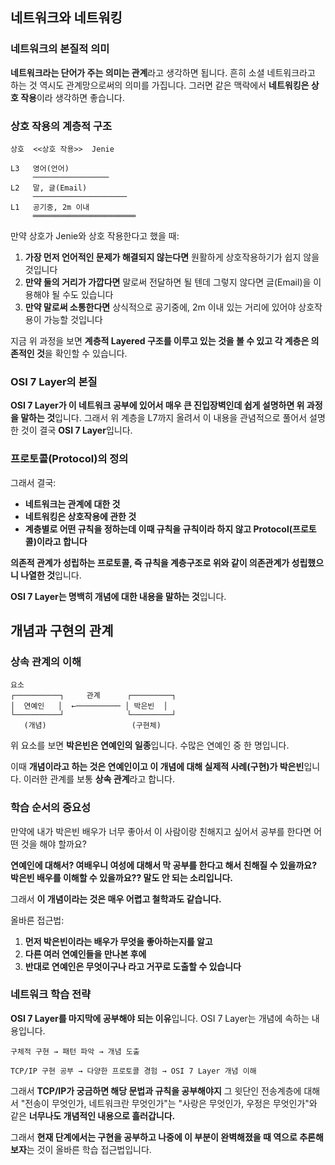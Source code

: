 ## 네트워크와 네트워킹

### 네트워크의 본질적 의미

**네트워크라는 단어가 주는 의미는 관계**라고 생각하면 됩니다. 흔히 소셜 네트워크라고 하는 것 역시도 관계망으로써의 의미를 가집니다. 그러면 같은 맥락에서 **네트워킹은 상호 작용**이라 생각하면 좋습니다.

### 상호 작용의 계층적 구조

```
상호  <<상호 작용>>  Jenie
     
L3   영어(언어)
     ─────────────────
L2   말, 글(Email)  
     ─────────────────────
L1   공기중, 2m 이내
     ═══════════════════════
```

만약 상호가 Jenie와 상호 작용한다고 했을 때:

1. **가장 먼저 언어적인 문제가 해결되지 않는다면** 원활하게 상호작용하기가 쉽지 않을 것입니다
2. **만약 둘의 거리가 가깝다면** 말로써 전달하면 될 텐데 그렇지 않다면 글(Email)을 이용해야 될 수도 있습니다
3. **만약 말로써 소통한다면** 상식적으로 공기중에, 2m 이내 있는 거리에 있어야 상호작용이 가능할 것입니다

지금 위 과정을 보면 **계층적 Layered 구조를 이루고 있는 것을 볼 수 있고 각 계층은 의존적인 것**을 확인할 수 있습니다.

### OSI 7 Layer의 본질

**OSI 7 Layer가 이 네트워크 공부에 있어서 매우 큰 진입장벽인데 쉽게 설명하면 위 과정을 말하는 것**입니다. 그래서 위 계층을 L7까지 올려서 이 내용을 관념적으로 풀어서 설명한 것이 결국 **OSI 7 Layer**입니다.

### 프로토콜(Protocol)의 정의

그래서 결국:

- **네트워크는 관계에 대한 것**
- **네트워킹은 상호작용에 관한 것**
- **계층별로 어떤 규칙을 정하는데 이때 규칙을 규칙이라 하지 않고 Protocol(프로토콜)이라고 합니다**

**의존적 관계가 성립하는 프로토콜, 즉 규칙을 계층구조로 위와 같이 의존관계가 성립했으니 나열한 것**입니다.

**OSI 7 Layer는 명백히 개념에 대한 내용을 말하는 것**입니다.

## 개념과 구현의 관계

### 상속 관계의 이해

```
요소
┌──────────┐     관계      ┌─────────┐   
│  연예인   │  ←────────── │ 박은빈  │
└──────────┘              └─────────┘
   (개념)                   (구현체)
```

위 요소를 보면 **박은빈은 연예인의 일종**입니다. 수많은 연예인 중 한 명입니다.

이때 **개념이라고 하는 것은 연예인이고 이 개념에 대해 실제적 사례(구현)가 박은빈**입니다. 이러한 관계를 보통 **상속 관계**라고 합니다.

### 학습 순서의 중요성

만약에 내가 박은빈 배우가 너무 좋아서 이 사람이랑 친해지고 싶어서 공부를 한다면 어떤 것을 해야 할까요?

**연예인에 대해서? 여배우니 여성에 대해서 막 공부를 한다고 해서 친해질 수 있을까요? 박은빈 배우를 이해할 수 있을까요?? 말도 안 되는 소리입니다.**

그래서 **이 개념이라는 것은 매우 어렵고 철학과도 같습니다.**

올바른 접근법:

1. **먼저 박은빈이라는 배우가 무엇을 좋아하는지를 알고**
2. **다른 여러 연예인들을 만나본 후에**
3. **반대로 연예인은 무엇이구나 라고 거꾸로 도출할 수 있습니다**

### 네트워크 학습 전략

**OSI 7 Layer를 마지막에 공부해야 되는 이유**입니다. OSI 7 Layer는 개념에 속하는 내용입니다.

```
구체적 구현 → 패턴 파악 → 개념 도출

TCP/IP 구현 공부 → 다양한 프로토콜 경험 → OSI 7 Layer 개념 이해
```

그래서 **TCP/IP가 궁금하면 해당 문법과 규칙을 공부해야지** 그 윗단인 전송계층에 대해서 "전송이 무엇인가, 네트워크란 무엇인가"는 "사랑은 무엇인가, 우정은 무엇인가"와 같은 **너무나도 개념적인 내용으로 흘러갑니다.**

그래서 **현재 단계에서는 구현을 공부하고 나중에 이 부분이 완벽해졌을 때 역으로 추론해보자**는 것이 올바른 학습 접근법입니다.
